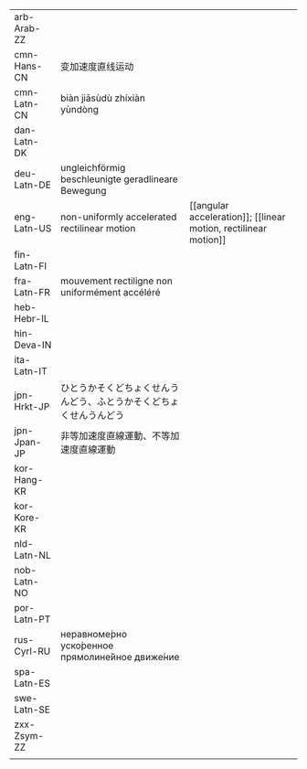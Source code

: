 | | | |
|-|-|-|
| arb-Arab-ZZ |  |  |
| cmn-Hans-CN | 变加速度直线运动 |  |
| cmn-Latn-CN | biàn jiāsùdù zhíxiàn yùndòng |  |
| dan-Latn-DK |  |  |
| deu-Latn-DE | ungleichförmig beschleunigte geradlineare Bewegung |  |
| eng-Latn-US | non-uniformly accelerated rectilinear motion | [[angular acceleration]]; [[linear motion, rectilinear motion]] |
| fin-Latn-FI |  |  |
| fra-Latn-FR | mouvement rectiligne non uniformément accéléré |  |
| heb-Hebr-IL |  |  |
| hin-Deva-IN |  |  |
| ita-Latn-IT |  |  |
| jpn-Hrkt-JP | ひとうかそくどちょくせんうんどう、ふとうかそくどちょくせんうんどう |  |
| jpn-Jpan-JP | 非等加速度直線運動、不等加速度直線運動 |  |
| kor-Hang-KR |  |  |
| kor-Kore-KR |  |  |
| nld-Latn-NL |  |  |
| nob-Latn-NO |  |  |
| por-Latn-PT |  |  |
| rus-Cyrl-RU | неравноме́рно уско́ренное прямолине́йное движе́ние |  |
| spa-Latn-ES |  |  |
| swe-Latn-SE |  |  |
| zxx-Zsym-ZZ |  |  |
|  |  |  |
